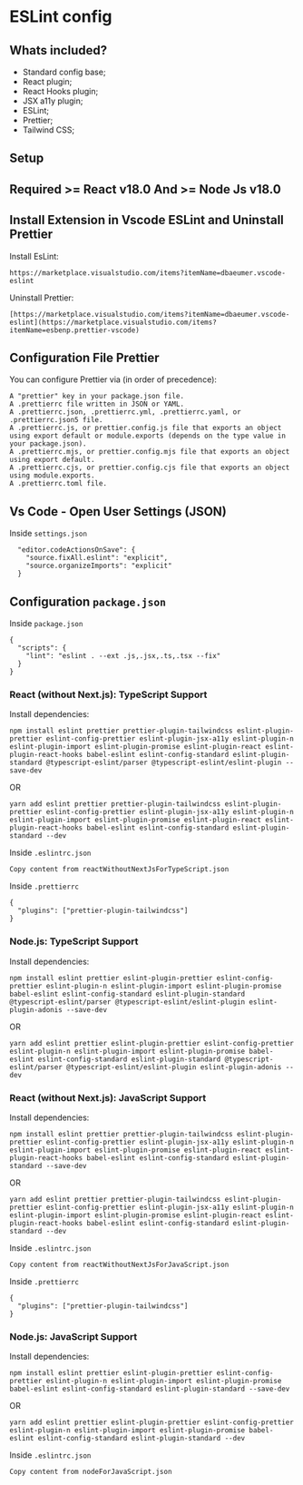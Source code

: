 # ESLint config

## Whats included?

- Standard config base;
- React plugin;
- React Hooks plugin;
- JSX a11y plugin;
- ESLint;
- Prettier;
- Tailwind CSS;

## Setup

## Required >= React v18.0 And >= Node Js v18.0

## Install Extension in Vscode ESLint and Uninstall Prettier

Install EsLint:
```
https://marketplace.visualstudio.com/items?itemName=dbaeumer.vscode-eslint
```

Uninstall Prettier:
```
[https://marketplace.visualstudio.com/items?itemName=dbaeumer.vscode-eslint](https://marketplace.visualstudio.com/items?itemName=esbenp.prettier-vscode)
```

## Configuration File Prettier

You can configure Prettier via (in order of precedence):
```
A "prettier" key in your package.json file.
A .prettierrc file written in JSON or YAML.
A .prettierrc.json, .prettierrc.yml, .prettierrc.yaml, or .prettierrc.json5 file.
A .prettierrc.js, or prettier.config.js file that exports an object using export default or module.exports (depends on the type value in your package.json).
A .prettierrc.mjs, or prettier.config.mjs file that exports an object using export default.
A .prettierrc.cjs, or prettier.config.cjs file that exports an object using module.exports.
A .prettierrc.toml file.
```

## Vs Code - Open User Settings (JSON)

Inside `settings.json`
```
  "editor.codeActionsOnSave": {
    "source.fixAll.eslint": "explicit",
    "source.organizeImports": "explicit"
  }
```

## Configuration `package.json`

Inside `package.json`
```
{
  "scripts": {
    "lint": "eslint . --ext .js,.jsx,.ts,.tsx --fix"
  }
}
```

### React (without Next.js): TypeScript Support

Install dependencies:
```
npm install eslint prettier prettier-plugin-tailwindcss eslint-plugin-prettier eslint-config-prettier eslint-plugin-jsx-a11y eslint-plugin-n eslint-plugin-import eslint-plugin-promise eslint-plugin-react eslint-plugin-react-hooks babel-eslint eslint-config-standard eslint-plugin-standard @typescript-eslint/parser @typescript-eslint/eslint-plugin --save-dev
```
OR
```
yarn add eslint prettier prettier-plugin-tailwindcss eslint-plugin-prettier eslint-config-prettier eslint-plugin-jsx-a11y eslint-plugin-n eslint-plugin-import eslint-plugin-promise eslint-plugin-react eslint-plugin-react-hooks babel-eslint eslint-config-standard eslint-plugin-standard --dev
```

Inside `.eslintrc.json`
```
Copy content from reactWithoutNextJsForTypeScript.json
```

Inside `.prettierrc`
```
{
  "plugins": ["prettier-plugin-tailwindcss"]
}
```

### Node.js: TypeScript Support

Install dependencies:
```
npm install eslint prettier eslint-plugin-prettier eslint-config-prettier eslint-plugin-n eslint-plugin-import eslint-plugin-promise babel-eslint eslint-config-standard eslint-plugin-standard @typescript-eslint/parser @typescript-eslint/eslint-plugin eslint-plugin-adonis --save-dev
```
OR
```
yarn add eslint prettier eslint-plugin-prettier eslint-config-prettier eslint-plugin-n eslint-plugin-import eslint-plugin-promise babel-eslint eslint-config-standard eslint-plugin-standard @typescript-eslint/parser @typescript-eslint/eslint-plugin eslint-plugin-adonis --dev
```

### React (without Next.js): JavaScript Support

Install dependencies:
```
npm install eslint prettier prettier-plugin-tailwindcss eslint-plugin-prettier eslint-config-prettier eslint-plugin-jsx-a11y eslint-plugin-n eslint-plugin-import eslint-plugin-promise eslint-plugin-react eslint-plugin-react-hooks babel-eslint eslint-config-standard eslint-plugin-standard --save-dev
```
OR
```
yarn add eslint prettier prettier-plugin-tailwindcss eslint-plugin-prettier eslint-config-prettier eslint-plugin-jsx-a11y eslint-plugin-n eslint-plugin-import eslint-plugin-promise eslint-plugin-react eslint-plugin-react-hooks babel-eslint eslint-config-standard eslint-plugin-standard --dev
```

Inside `.eslintrc.json`
```
Copy content from reactWithoutNextJsForJavaScript.json
```

Inside `.prettierrc`
```
{
  "plugins": ["prettier-plugin-tailwindcss"]
}
```

### Node.js: JavaScript Support

Install dependencies:
```
npm install eslint prettier eslint-plugin-prettier eslint-config-prettier eslint-plugin-n eslint-plugin-import eslint-plugin-promise babel-eslint eslint-config-standard eslint-plugin-standard --save-dev
```
OR
```
yarn add eslint prettier eslint-plugin-prettier eslint-config-prettier eslint-plugin-n eslint-plugin-import eslint-plugin-promise babel-eslint eslint-config-standard eslint-plugin-standard --dev
```

Inside `.eslintrc.json`
```
Copy content from nodeForJavaScript.json
```
